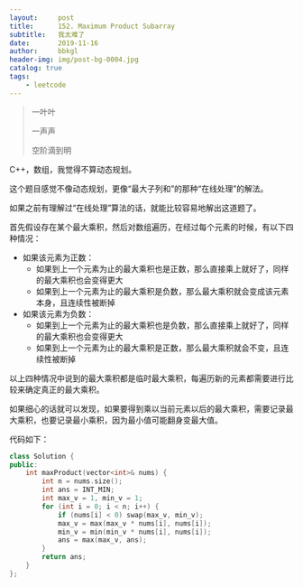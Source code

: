 ```yaml
---
layout:     post
title:      152. Maximum Product Subarray
subtitle:   我太难了
date:       2019-11-16
author:     bbkgl
header-img: img/post-bg-0004.jpg
catalog: true
tags:
    - leetcode
---
```


>一叶叶
>
>一声声
>
>空阶滴到明

C++，数组，我觉得不算动态规划。

这个题目感觉不像动态规划，更像“最大子列和”的那种“在线处理”的解法。

如果之前有理解过“在线处理”算法的话，就能比较容易地解出这道题了。

首先假设存在某个最大乘积，然后对数组遍历，在经过每个元素的时候，有以下四种情况：

- 如果该元素为正数：
  - 如果到上一个元素为止的最大乘积也是正数，那么直接乘上就好了，同样的最大乘积也会变得更大
  - 如果到上一个元素为止的最大乘积是负数，那么最大乘积就会变成该元素本身，且连续性被断掉
- 如果该元素为负数：
  - 如果到上一个元素为止的最大乘积也是负数，那么直接乘上就好了，同样的最大乘积也会变得更大
  - 如果到上一个元素为止的最大乘积是正数，那么最大乘积就会不变，且连续性被断掉

以上四种情况中说到的最大乘积都是临时最大乘积，每遍历新的元素都需要进行比较来确定真正的最大乘积。

如果细心的话就可以发现，如果要得到乘以当前元素以后的最大乘积，需要记录最大乘积，也要记录最小乘积，因为最小值可能翻身变最大值。

代码如下：

```cpp
class Solution {
public:
    int maxProduct(vector<int>& nums) {
        int n = nums.size();
        int ans = INT_MIN;
        int max_v = 1, min_v = 1;
        for (int i = 0; i < n; i++) {
            if (nums[i] < 0) swap(max_v, min_v);
            max_v = max(max_v * nums[i], nums[i]);
            min_v = min(min_v * nums[i], nums[i]);
            ans = max(max_v, ans);
        }
        return ans;
    }
};
```

